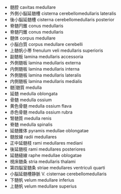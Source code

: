 - 髄腔 cavitas medullare
- 外側小脳延髄槽 cisterna cerebellomedullaris lateralis
- 後小脳延髄槽 cisterna cerebellomedullaris posterior
- 脊髄円錐 conus medullaris
- 脊髄円錐 conus medullaris
- 髄体 corpus medullare
- 小脳白質 corpus medullare cerebelli
- 上髄帆小帯 frenulum veli medullaris superioris
- 副髄板 lamina medullaris accessoria
- 外側髄板 lamina medullaris externa
- 内側髄板 lamina medullaris interna
- 外側髄板 lamina medullaris lateralis
- 内側髄板 lamina medullaris medialis
- 髄|髄質 medulla
- 延髄 medulla oblongata
- 骨髄 medulla ossium
- 黄色骨髄 medulla ossium flava
- 赤色骨髄 medulla ossium rubra
- 腎髄質 medulla renis
- 脊髄 medulla spinalis
- 延髄錐体 pyramis medullae oblongatae
- 髄放線 radii medullares
- 正中延髄枝 rami medullares mediani
- 後延髄枝 rami medullares posteriores
- 延髄縫線 raphe medullae oblogatae
- 視床髄条 stria medullaris thalami
- 第四脳室髄条 striae medullares ventriculi quarti
- 小脳延髄槽静脈 V. cisternae cerebellomedullaris
- 下髄帆 velum medullare inferius
- 上髄帆 velum medullare superius
